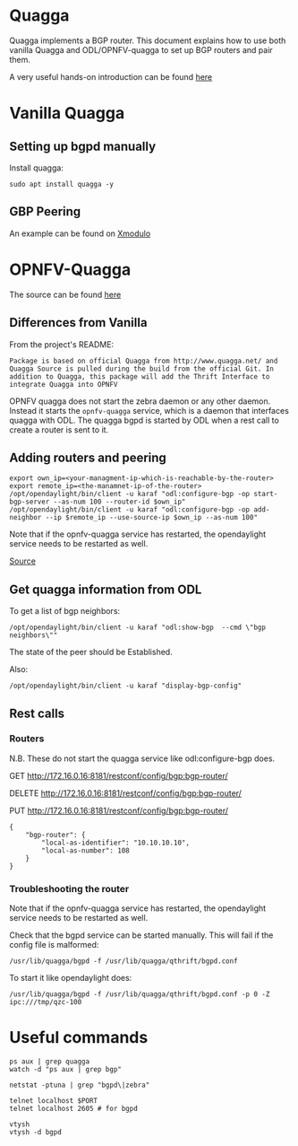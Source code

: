 Quagga
======

Quagga implements a BGP router. This document explains how to use both vanilla Quagga and ODL/OPNFV-quagga to set up BGP routers and pair them.

A very useful hands-on introduction can be found [here](https://openmaniak.com/quagga_tutorial.php)

# Vanilla Quagga #

## Setting up bgpd manually ##

Install quagga:

    sudo apt install quagga -y

## GBP Peering ##

An example can be found on [Xmodulo](http://xmodulo.com/centos-bgp-router-quagga.html)

# OPNFV-Quagga #

The source can be found [here](https://github.com/nikolas-hermanns/opnfv-quagga-packaging)

## Differences from Vanilla ##

From the project's README:

    Package is based on official Quagga from http://www.quagga.net/ and Quagga Source is pulled during the build from the official Git. In addition to Quagga, this package will add the Thrift Interface to integrate Quagga into OPNFV

OPNFV quagga does not start the zebra daemon or any other daemon. Instead it starts the `opnfv-quagga` service, which is a daemon that interfaces quagga with ODL. The quagga bgpd is started by ODL when a rest call to create a router is sent to it.


## Adding routers and peering ##

    export own_ip=<your-managment-ip-which-is-reachable-by-the-router>
    export remote_ip=<the-manamnet-ip-of-the-router>
    /opt/opendaylight/bin/client -u karaf "odl:configure-bgp -op start-bgp-server --as-num 100 --router-id $own_ip"
    /opt/opendaylight/bin/client -u karaf "odl:configure-bgp -op add-neighbor --ip $remote_ip --use-source-ip $own_ip --as-num 100"

Note that if the opnfv-quagga service has restarted, the opendaylight service needs to be restarted as well.

[Source](https://wiki.opnfv.org/display/ds/Peer+Opendaylight+with+a+BGP+router)

## Get quagga information from ODL ##

To get a list of bgp neighbors:

    /opt/opendaylight/bin/client -u karaf "odl:show-bgp  --cmd \"bgp neighbors\""

The state of the peer should be Established.

Also:

    /opt/opendaylight/bin/client -u karaf "display-bgp-config"


## Rest calls ##

### Routers ###

N.B. These do not start the quagga service like odl:configure-bgp does.

GET http://172.16.0.16:8181/restconf/config/bgp:bgp-router/

DELETE http://172.16.0.16:8181/restconf/config/bgp:bgp-router/

PUT http://172.16.0.16:8181/restconf/config/bgp:bgp-router/

    {
        "bgp-router": {
            "local-as-identifier": "10.10.10.10",
            "local-as-number": 108
        }
    }
    
### Troubleshooting the router ###


Note that if the opnfv-quagga service has restarted, the opendaylight service needs to be restarted as well.

Check that the bgpd service can be started manually. This will fail if the config file is malformed:

    /usr/lib/quagga/bgpd -f /usr/lib/quagga/qthrift/bgpd.conf

To start it like opendaylight does:

    /usr/lib/quagga/bgpd -f /usr/lib/quagga/qthrift/bgpd.conf -p 0 -Z ipc:///tmp/qzc-100


# Useful commands #

    ps aux | grep quagga
    watch -d "ps aux | grep bgp"

    netstat -ptuna | grep "bgpd\|zebra"

    telnet localhost $PORT
    telnet localhost 2605 # for bgpd

    vtysh
    vtysh -d bgpd
